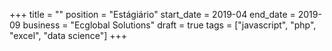+++
title = ""
position = "Estágiário"
start_date = 2019-04
end_date = 2019-09
business = "Ecglobal Solutions"
draft = true
tags = ["javascript", "php", "excel", "data science"]
+++